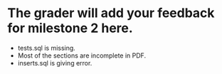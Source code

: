 # The grader will add your feedback for milestone 2 here.
* tests.sql is missing.
* Most of the sections are incomplete in PDF. 
* inserts.sql is giving error.
